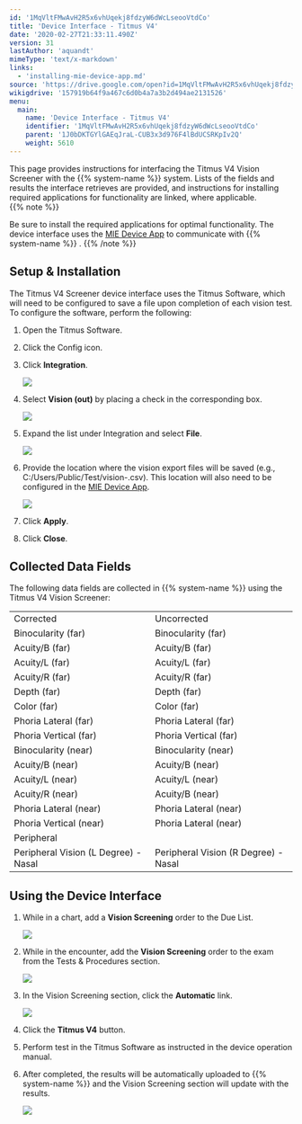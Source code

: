 ```yaml
---
id: '1MqVltFMwAvH2R5x6vhUqekj8fdzyW6dWcLseooVtdCo'
title: 'Device Interface - Titmus V4'
date: '2020-02-27T21:33:11.490Z'
version: 31
lastAuthor: 'aquandt'
mimeType: 'text/x-markdown'
links:
  - 'installing-mie-device-app.md'
source: 'https://drive.google.com/open?id=1MqVltFMwAvH2R5x6vhUqekj8fdzyW6dWcLseooVtdCo'
wikigdrive: '157919b64f9a467c6d0b4a7a3b2d494ae2131526'
menu:
  main:
    name: 'Device Interface - Titmus V4'
    identifier: '1MqVltFMwAvH2R5x6vhUqekj8fdzyW6dWcLseooVtdCo'
    parent: '1J0bDKTGYlGAEqJraL-CUB3x3d976F4lBdUCSRKpIv2Q'
    weight: 5610
---
```

This page provides instructions for interfacing the Titmus V4 Vision Screener with the {{% system-name %}} system. Lists of the fields and results the interface retrieves are provided, and instructions for installing required applications for functionality are linked, where applicable.   
{{% note %}}

Be sure to install the required applications for optimal functionality. The device interface uses the [MIE Device App](installing-mie-device-app.md) to communicate with {{% system-name %}} .
{{% /note %}}
  
## **Setup & Installation**  

The Titmus V4 Screener device interface uses the Titmus Software, which will need to be configured to save a file upon completion of each vision test. To configure the software, perform the following:
1. Open the Titmus Software.



2. Click the Config icon.



3. Click <strong>Integration</strong>.

   <img src="../device-interface-titmus-v4.assets/10000201000000CE000000757D326B7F6BC2F739.png" />



4. Select <strong>Vision (out)</strong> by placing a check in the corresponding box.

   <img src="../device-interface-titmus-v4.assets/1000020100000275000000E92508D3A33921B216.png" />



5. Expand the list under Integration and select <strong>File</strong>.

   <img src="../device-interface-titmus-v4.assets/10000201000000600000003B654308811D757B2A.png" />



6. Provide the location where the vision export files will be saved (e.g., C:/Users/Public/Test/vision-.csv). This location will also need to be configured in the [MIE Device App](installing-mie-device-app.md).

   <img src="../device-interface-titmus-v4.assets/1000020100000272000000B2A738F13479EE77B2.png" />



7. Click <strong>Apply</strong>.



8. Click <strong>Close</strong>.
  
## **Collected Data Fields**  

The following data fields are collected in {{% system-name %}} using the Titmus V4 Vision Screener:

<table>
<tr>
<td>Corrected</td>
<td>Uncorrected</td>
</tr>
<tr>
<td>Binocularity (far)</td>
<td>Binocularity (far)</td>
</tr>
<tr>
<td>Acuity/B (far)</td>
<td>Acuity/B (far)</td>
</tr>
<tr>
<td>Acuity/L (far)</td>
<td>Acuity/L (far)</td>
</tr>
<tr>
<td>Acuity/R (far)</td>
<td>Acuity/R (far)</td>
</tr>
<tr>
<td>Depth (far)</td>
<td>Depth (far)</td>
</tr>
<tr>
<td>Color (far)</td>
<td>Color (far)</td>
</tr>
<tr>
<td>Phoria Lateral (far)</td>
<td>Phoria Lateral (far)</td>
</tr>
<tr>
<td>Phoria Vertical (far)</td>
<td>Phoria Vertical (far)</td>
</tr>
<tr>
<td>Binocularity (near)</td>
<td>Binocularity (near)</td>
</tr>
<tr>
<td>Acuity/B (near)</td>
<td>Acuity/B (near)</td>
</tr>
<tr>
<td>Acuity/L (near)</td>
<td>Acuity/L (near)</td>
</tr>
<tr>
<td>Acuity/R (near)</td>
<td>Acuity/B (near)</td>
</tr>
<tr>
<td>Phoria Lateral (near)</td>
<td>Phoria Lateral (near)</td>
</tr>
<tr>
<td>Phoria Vertical (near)</td>
<td>Phoria Lateral (near)</td>
</tr>
<tr>
<td>Peripheral</td>
</tr>
<tr>
<td>Peripheral Vision (L Degree) - Nasal</td>
<td>Peripheral Vision (R Degree) - Nasal</td>
</tr>

</table>
  
## **Using the Device Interface**  

1. While in a chart, add a <strong>Vision Screening</strong> order to the Due List.

   <img src="../device-interface-titmus-v4.assets/10000201000004F20000028C9E796BAFEFAE8C2A.png" />



2. While in the encounter, add the <strong>Vision Screening</strong> order to the exam from the Tests & Procedures section.

   <img src="../device-interface-titmus-v4.assets/10000000000004F3000002E28602EAC9A8666CCC.png" />



3. In the Vision Screening section, click the <strong>Automatic</strong> link.

   <img src="../device-interface-titmus-v4.assets/10000000000004F70000025F1EE7EE0304C425C6.png" />



4. Click the <strong>Titmus V4</strong> button.



5. Perform test in the Titmus Software as instructed in the device operation manual.



6. After completed, the results will be automatically uploaded to {{% system-name %}} and the Vision Screening section will update with the results.

   <img src="../device-interface-titmus-v4.assets/10000000000004DF0000011A58E1C501F4858C5C.png" />  

